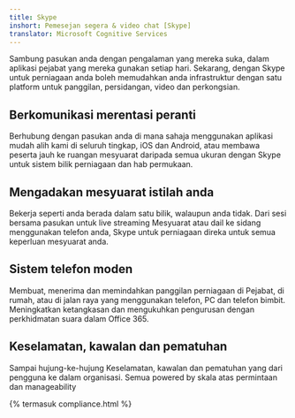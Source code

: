 ```yaml
---
title: Skype
inshort: Pemesejan segera & video chat [Skype]
translator: Microsoft Cognitive Services
---
```


Sambung pasukan anda dengan pengalaman yang mereka suka, dalam aplikasi pejabat yang mereka gunakan setiap hari. Sekarang, dengan Skype untuk perniagaan anda boleh memudahkan anda infrastruktur dengan satu platform untuk panggilan, persidangan, video dan perkongsian. 

## Berkomunikasi merentasi peranti
Berhubung dengan pasukan anda di mana sahaja menggunakan aplikasi mudah alih kami di seluruh tingkap, iOS dan Android, atau membawa peserta jauh ke ruangan mesyuarat daripada semua ukuran dengan Skype untuk sistem bilik perniagaan dan hab permukaan.

## Mengadakan mesyuarat istilah anda
Bekerja seperti anda berada dalam satu bilik, walaupun anda tidak. Dari sesi bersama pasukan untuk live streaming Mesyuarat atau dail ke sidang menggunakan telefon anda, Skype untuk perniagaan direka untuk semua keperluan mesyuarat anda. 

## Sistem telefon moden
Membuat, menerima dan memindahkan panggilan perniagaan di Pejabat, di rumah, atau di jalan raya yang menggunakan telefon, PC dan telefon bimbit. Meningkatkan ketangkasan dan mengukuhkan pengurusan dengan perkhidmatan suara dalam Office 365. 

## Keselamatan, kawalan dan pematuhan
Sampai hujung-ke-hujung Keselamatan, kawalan dan pematuhan yang dari pengguna ke dalam organisasi. Semua powered by skala atas permintaan dan manageability 

{% termasuk compliance.html %}

